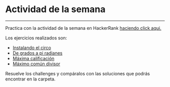 # Actividad de la semana
___
Practica con la actividad de la semana en HackerRank [haciendo click aqui.](www.hackerrank.com/matematicas-python)

Los ejercicios realizados son:   
- [Instalando el circo](https://www.hackerrank.com/contests/matematicas-python/challenges/instalando-el-circo)  
- [De grados a pi radianes](https://www.hackerrank.com/contests/matematicas-python/challenges/de-grados-a-pi-radianes)   
- [Máxima calificación](https://www.hackerrank.com/contests/matematicas-python/challenges/maxima-calificacion)  
- [Máximo común divisor](https://www.hackerrank.com/contests/matematicas-python/challenges/maximo-comun-divisor-4)

Resuelve los challenges y compáralos con las soluciones que podrás encontrar en la carpeta.